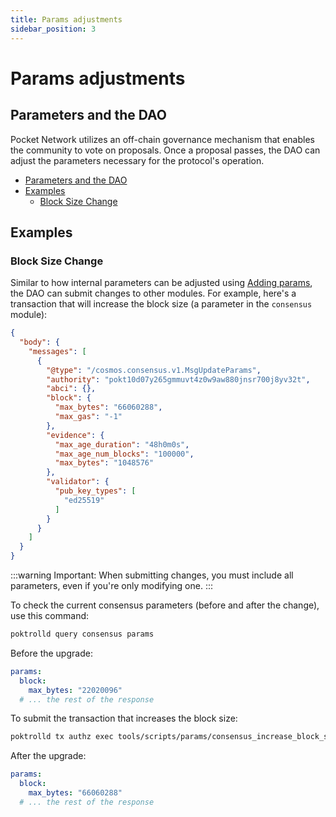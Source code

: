 ```yaml
---
title: Params adjustments
sidebar_position: 3
---
```


# Params adjustments <!-- omit in toc -->

## Parameters and the DAO

Pocket Network utilizes an off-chain governance mechanism that enables the community to vote on proposals. Once a proposal passes, the DAO can adjust the parameters necessary for the protocol's operation.

- [Parameters and the DAO](#parameters-and-the-dao)
- [Examples](#examples)
  - [Block Size Change](#block-size-change)

## Examples

### Block Size Change

Similar to how internal parameters can be adjusted using [Adding params](../../develop/developer_guide/adding_params.md), the DAO can submit changes to other modules. For example, here's a transaction that will increase the block size (a parameter in the `consensus` module):


```json
{
  "body": {
    "messages": [
      {
        "@type": "/cosmos.consensus.v1.MsgUpdateParams",
        "authority": "pokt10d07y265gmmuvt4z0w9aw880jnsr700j8yv32t",
        "abci": {},
        "block": {
          "max_bytes": "66060288",
          "max_gas": "-1"
        },
        "evidence": {
          "max_age_duration": "48h0m0s",
          "max_age_num_blocks": "100000",
          "max_bytes": "1048576"
        },
        "validator": {
          "pub_key_types": [
            "ed25519"
          ]
        }
      }
    ]
  }
}
```

:::warning
Important: When submitting changes, you must include all parameters, even if you're only modifying one.
:::

To check the current consensus parameters (before and after the change), use this command:

```bash
poktrolld query consensus params
```

Before the upgrade:
```yaml
params:
  block:
    max_bytes: "22020096"
  # ... the rest of the response  
```

To submit the transaction that increases the block size:
```bash
poktrolld tx authz exec tools/scripts/params/consensus_increase_block_size.json --from pnf --yes
```

After the upgrade:
```yaml
params:
  block:
    max_bytes: "66060288"
  # ... the rest of the response  
```